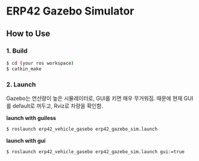 # ERP42 Gazebo Simulator

## How to Use

### 1. Build

```bash
$ cd (your ros workspace)
$ catkin_make
```

### 2. Launch

Gazebo는 연산량이 높은 시뮬레이터로, GUI를 키면 매우 무거워짐.
때문에 현재 GUI를 default로 꺼두고, Rviz로 차량을 확인함.

**launch with guiless**

```bash
$ roslaunch erp42_vehicle_gasebo erp42_gazebo_sim.launch
```

**launch with gui**

```bash
$ roslaunch erp42_vehicle_gasebo erp42_gazebo_sim.launch gui:=true
```
